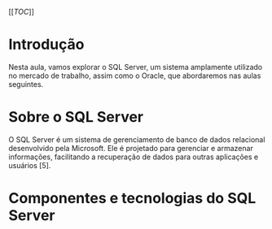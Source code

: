 [[_TOC_]]

# Introdução

Nesta aula, vamos explorar o SQL Server, um sistema amplamente utilizado no mercado de trabalho, assim como o Oracle, que abordaremos nas aulas seguintes.

# Sobre o SQL Server

O SQL Server é um sistema de gerenciamento de banco de dados relacional desenvolvido pela Microsoft. Ele é projetado para gerenciar e armazenar informações, facilitando a recuperação de dados para outras aplicações e usuários [5].

# Componentes e tecnologias do SQL Server

